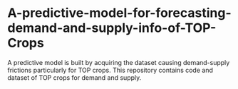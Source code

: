 # A-predictive-model-for-forecasting-demand-and-supply-info-of-TOP-Crops

A predictive model is built by acquiring the dataset causing demand-supply
frictions particularly for TOP crops. 
This repository contains code and dataset of TOP crops for demand and supply.
